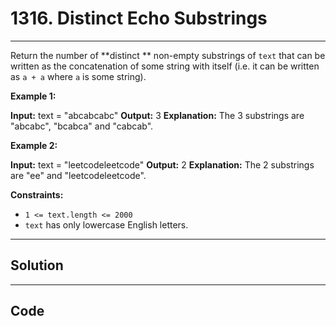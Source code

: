 # 1316. Distinct Echo Substrings

---

Return the number of **distinct ** non-empty substrings of `text` that can be written as the concatenation of some string with itself (i.e. it can be written as `a + a` where `a` is some string).

 

**Example 1:**


**Input:** text = "abcabcabc"
**Output:** 3
**Explanation:** The 3 substrings are "abcabc", "bcabca" and "cabcab".


**Example 2:**


**Input:** text = "leetcodeleetcode"
**Output:** 2
**Explanation:** The 2 substrings are "ee" and "leetcodeleetcode".


 

**Constraints:**

  * `1 <= text.length <= 2000`
  * `text` has only lowercase English letters.

---

## Solution



---

## Code
```python


```